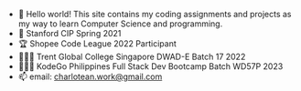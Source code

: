 - 👋 Hello world! This site contains my coding assignments and projects as my way to learn Computer Science and programming.
- 🌱 Stanford CIP Spring 2021
- 🏆 Shopee Code League 2022 Participant
- 👩🏻‍💻 Trent Global College Singapore DWAD-E Batch 17 2022
- 👩🏻‍💻 KodeGo Philippines Full Stack Dev Bootcamp Batch WD57P 2023
- 📫 email: charlotean.work@gmail.com

<!---
charlotean/charlotean is a ✨ special ✨ repository because its `README.md` (this file) appears on your GitHub profile.
You can click the Preview link to take a look at your changes.
--->
